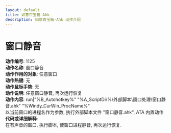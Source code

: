 ```yaml
---
layout: default
title: 如意百宝箱-Ahk
description: 如意百宝箱-Ahk 动作介绍
---
```

<link rel="stylesheet" href="../actions/css/atom-one-light.min.css">
<script src="../actions/js/highlight.min.js"></script>
<script>hljs.highlightAll();</script>

# [](#header-2) 窗口静音
**动作编号**: 1125  
**动作名称**: 窗口静音  
**动作作用的对象**: 任意窗口  
**动作热键**: 无  
**动作鼠标手势**: 无  
**动作说明**: 任意窗口静音, 再次运行恢复  
**动作内容**: run|"%B_Autohotkey%" "%A_ScriptDir%\外部脚本\窗口处理\窗口静音.ahk" "%Windy_CurWin_ProcName%"  
以当前窗口的进程名作为参数, 执行外部脚本文件 "窗口静音.ahk", ATA 内置动作  
**代码或详细解释**:  
在有声音的窗口, 执行脚本, 使窗口进程静音, 再次运行恢复.  